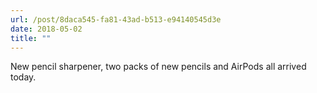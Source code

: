 ```yaml
---
url: /post/8daca545-fa81-43ad-b513-e94140545d3e
date: 2018-05-02
title: ""
---
```


New pencil sharpener, two packs of new pencils and AirPods all arrived today. 
